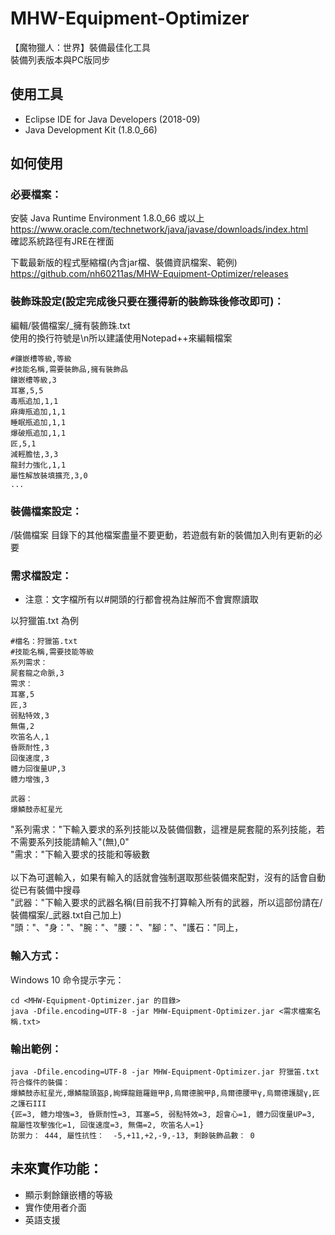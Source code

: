 # MHW-Equipment-Optimizer

【魔物獵人：世界】裝備最佳化工具\
裝備列表版本與PC版同步

## 使用工具

-	Eclipse IDE for Java Developers (2018-09)
-	Java Development Kit (1.8.0_66)

## 如何使用

### 必要檔案：

安裝 Java Runtime Environment 1.8.0_66 或以上\
https://www.oracle.com/technetwork/java/javase/downloads/index.html \
確認系統路徑有JRE在裡面

下載最新版的程式壓縮檔(內含jar檔、裝備資訊檔案、範例)
https://github.com/nh60211as/MHW-Equipment-Optimizer/releases

### 裝飾珠設定(設定完成後只要在獲得新的裝飾珠後修改即可)：

編輯/裝備檔案/_擁有裝飾珠.txt\
使用的換行符號是\n所以建議使用Notepad++來編輯檔案
```
#鑲嵌槽等級,等級
#技能名稱,需要裝飾品,擁有裝飾品
鑲嵌槽等級,3
耳塞,5,5
毒瓶追加,1,1
麻痺瓶追加,1,1
睡眠瓶追加,1,1
爆破瓶追加,1,1
匠,5,1
減輕膽怯,3,3
龍封力強化,1,1
屬性解放裝填擴充,3,0
...
```

### 裝備檔案設定：
/裝備檔案 目錄下的其他檔案盡量不要更動，若遊戲有新的裝備加入則有更新的必要

### 需求檔設定：

* 注意：文字檔所有以#開頭的行都會視為註解而不會實際讀取

以狩獵笛.txt 為例
```
#檔名：狩獵笛.txt
#技能名稱,需要技能等級
系列需求：
屍套龍之命脈,3
需求：
耳塞,5
匠,3
弱點特效,3
無傷,2
吹笛名人,1
昏厥耐性,3
回復速度,3
體力回復量UP,3
體力增強,3

武器：
爆鱗鼓赤紅星光
```
"系列需求："下輸入要求的系列技能以及裝備個數，這裡是屍套龍的系列技能，若不需要系列技能請輸入"(無),0"\
"需求："下輸入要求的技能和等級數\
\
以下為可選輸入，如果有輸入的話就會強制選取那些裝備來配對，沒有的話會自動從已有裝備中搜尋\
"武器："下輸入要求的武器名稱(目前我不打算輸入所有的武器，所以這部份請在/裝備檔案/_武器.txt自己加上)\
"頭："、"身："、"腕："、"腰："、"腳："、"護石："同上，

### 輸入方式：
Windows 10 命令提示字元：
```
cd <MHW-Equipment-Optimizer.jar 的目錄>
java -Dfile.encoding=UTF-8 -jar MHW-Equipment-Optimizer.jar <需求檔案名稱.txt>
```

### 輸出範例：
```
java -Dfile.encoding=UTF-8 -jar MHW-Equipment-Optimizer.jar 狩獵笛.txt
符合條件的裝備：
爆鱗鼓赤紅星光,爆鱗龍頭盔β,絢輝龍鎧羅鎧甲β,烏爾德腕甲β,烏爾德腰甲γ,烏爾德護腿γ,匠之護石III
{匠=3, 體力增強=3, 昏厥耐性=3, 耳塞=5, 弱點特效=3, 超會心=1, 體力回復量UP=3, 龍屬性攻擊強化=1, 回復速度=3, 無傷=2, 吹笛名人=1}
防禦力： 444, 屬性抗性：  -5,+11,+2,-9,-13, 剩餘裝飾品數： 0
```

## 未來實作功能：
* 顯示剩餘鑲嵌槽的等級
* 實作使用者介面
* 英語支援

